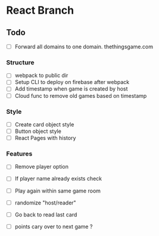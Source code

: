 # React Branch

## Todo

- [ ] Forward all domains to one domain. thethingsgame.com

### Structure
- [ ] webpack to public dir
- [ ] Setup CLI to deploy on firebase after webpack
- [ ] Add timestamp when game is created by host
- [ ] Cloud func to remove old games based on timestamp

### Style
- [ ] Create card object style
- [ ] Button object style
- [ ] React Pages with history

### Features
- [ ] Remove player option
- [ ] If player name already exists check
- [ ] Play again within same game room
- [ ] randomize "host/reader"
- [ ] Go back to read last card
- [ ] points cary over to next game ? 

